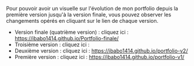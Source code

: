 Pour pouvoir avoir un visuelle sur l'évolution de mon portfolio depuis la première version jusqu'à la version finale, vous pouvez observer les changements opérés en cliquant sur le lien de chaque version.

- Version finale (quatrième version) :
  cliquez ici : https://ibabo1414.github.io/Portfolio-finale/
- Troisième version :
  cliquez ici : 
- Deuxième version :
  cliquez ici : https://ibabo1414.github.io/portfolio-v2/
- Première version :
  cliquez ici : https://ibabo1414.github.io/portfolio-v1/
